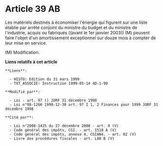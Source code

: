 # Article 39 AB

Les matériels destinés à économiser l'énergie qui figurent sur une liste établie par arrêté conjoint du ministre du budget et
du ministre de l'industrie, acquis ou fabriqués ((avant le 1er janvier 2003)) (M) peuvent faire l'objet d'un amortissement
exceptionnel sur douze mois à compter de leur mise en service.

(M) Modification.

**Liens relatifs à cet article**

	**Liens**:

	  - HISTO: Edition du 31 mars 1999
	  - TXT_ASSOCIE: Instruction 1999-05-14 4D-1-99

	**Modifié par**:

	  - Loi - art. 97 () JORF 31 décembre 1998
	  - Loi n°98-1266 1998-12-30 art. 97 I 1, 2 Finances pour 1999 JORF 31 décembre 1998

	**Cité par**:

	  - Loi n°2008-1425 du 27 décembre 2008 - art. 9 (V)
	  - Code général des impôts, CGI. - art. 1518 A (V)
	  - Code général des impôts, annexe 4, CGIAN4. - art. 02 (V)
	  - Livre des procédures fiscales - art. L80 B (V)
